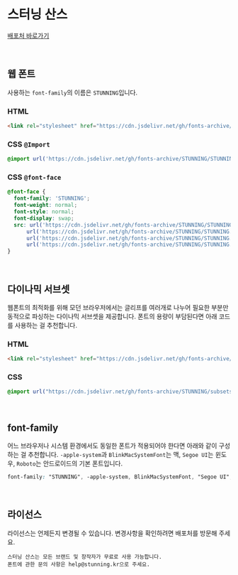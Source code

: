# 스터닝 산스

[배포처 바로가기](https://www.loud.kr/campaign/promo/stunning-font)

&nbsp;

## 웹 폰트

사용하는 `font-family`의 이름은 `STUNNING`입니다.

### HTML

```html
<link rel="stylesheet" href="https://cdn.jsdelivr.net/gh/fonts-archive/STUNNING/STUNNING.css" type="text/css"/>
```

### CSS `@Import`

```css
@import url('https://cdn.jsdelivr.net/gh/fonts-archive/STUNNING/STUNNING.css');
```

### CSS `@font-face`

```css
@font-face {
  font-family: 'STUNNING';
  font-weight: normal;
  font-style: normal;
  font-display: swap;
  src: url('https://cdn.jsdelivr.net/gh/fonts-archive/STUNNING/STUNNING.woff2') format('woff2'),
      url('https://cdn.jsdelivr.net/gh/fonts-archive/STUNNING/STUNNING.woff') format('woff'),
      url('https://cdn.jsdelivr.net/gh/fonts-archive/STUNNING/STUNNING.otf') format('opentype'),
      url('https://cdn.jsdelivr.net/gh/fonts-archive/STUNNING/STUNNING.ttf') format('truetype');
}
```

&nbsp;

## 다이나믹 서브셋

웹폰트의 최적화를 위해 모던 브라우저에서는 글리프를 여러개로 나누어 필요한 부분만 동적으로 파싱하는 다이나믹 서브셋을 제공합니다. 폰트의 용량이 부담된다면 아래 코드를 사용하는 걸 추천합니다.

### HTML

```html
<link rel="stylesheet" href="https://cdn.jsdelivr.net/gh/fonts-archive/STUNNING/subsets/STUNNING-dynamic-subset.css" type="text/css"/>
```

### CSS

```css
@import url("https://cdn.jsdelivr.net/gh/fonts-archive/STUNNING/subsets/STUNNING-dynamic-subset.css");
```

&nbsp;

## font-family

어느 브라우저나 시스템 환경에서도 동일한 폰트가 적용되어야 한다면 아래와 같이 구성하는 걸 추천합니다. `-apple-system`과 `BlinkMacSystemFont`는 맥, `Segoe UI`는 윈도우, `Roboto`는 안드로이드의 기본 폰트입니다.

```css
font-family: "STUNNING", -apple-system, BlinkMacSystemFont, "Segoe UI",Roboto, Oxygen, Ubuntu, Cantarell, "Open Sans", "Helvetica Neue", sans-serif;
```

&nbsp;

## 라이선스

라이선스는 언제든지 변경될 수 있습니다. 변경사항을 확인하려면 배포처를 방문해 주세요.

```
스터닝 산스는 모든 브랜드 및 창작자가 무료로 사용 가능합니다.
폰트에 관한 문의 사항은 help@stunning.kr으로 주세요.
```
